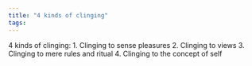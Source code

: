 ```yaml
---
title: "4 kinds of clinging"
tags: 
---
```


4 kinds of clinging: 1. Clinging to sense pleasures 2. Clinging to views 3. Clinging to mere rules and ritual 4. Clinging to the concept of self
